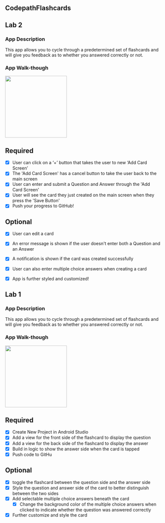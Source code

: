 ## CodepathFlashcards

## Lab 2

### App Description
This app allows you to cycle through a predetermined set of flashcards and will give you feedback as to whether you answered correctly or not.

### App Walk-though
<img src="https://github.com/K9shyguy/CodepathFlashcards/blob/master/Codepath%20Lab2.gif" width=200><br>

## Required
- [x] User can click on a ‘+’ button that takes the user to new ‘Add Card Screen’
- [x] The 'Add Card Screen' has a cancel button to take the user back to the main screen
- [x] User can enter and submit a Question and Answer through the 'Add Card Screen'
- [x] User will see the card they just created on the main screen when they press the 'Save Button'
- [x] Push your progress to GitHub!

## Optional
- [x] User can edit a card
- [x] An error message is shown if the user doesn't enter both a Question and an Answer
- [x] A notification is shown if the card was created successfully
- [x] User can also enter multiple choice answers when creating a card
- [x] App is further styled and customized!


## Lab 1

### App Description
This app allows you to cycle through a predetermined set of flashcards and will give you feedback as to whether you answered correctly or not.

### App Walk-though

<img src="https://github.com/K9shyguy/CodepathFlashcards/blob/master/Codepath%20Lab1%20(3).gif" width=200><br>

## Required
- [x] Create New Project in Android Studio
- [x] Add a view for the front side of the flashcard to display the question
- [x] Add a view for the back side of the flashcard to display the answer
- [x] Build in logic to show the answer side when the card is tapped
- [x] Push code to GitHu
## Optional
- [x] toggle the flashcard between the question side and the answer side
- [x] Style the question and answer side of the card to better distinguish between the two sides
- [x] Add selectable multiple choice answers beneath the card
   - [x] Change the background color of the multiple choice answers when clicked to indicate whether the question was answered correctly
- [x] Further customize and style the card
